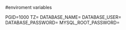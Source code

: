 #enviroment variables

PGID=1000
TZ=
DATABASE_NAME=
DATABASE_USER=
DATABASE_PASSWORD=
MYSQL_ROOT_PASSWORD=
